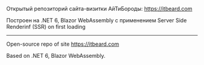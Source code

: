 Открытый репозиторий сайта-визитки АйТиБороды: https://itbeard.com

Построен на .NET 6, Blazor WebAssembly с применением Server Side Renderinf (SSR) on first loading

------------------------
Open-source repo of site https://itbeard.com

Based on .NET 6, Blazor WebAssembly.
